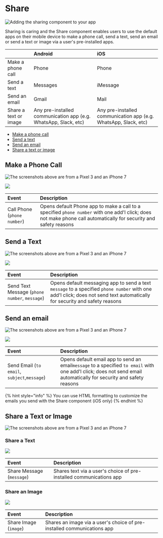 # Share

![Adding the sharing component to your app](.gitbook/assets/sharing-component-picture.png)

Sharing is caring and the Share component enables users to use the default apps on their mobile device to make a phone call, send a text, send an email or send a text or image via a user's pre-installed apps.

|  | Android | iOS |
| :--- | :--- | :--- |
| Make a phone call | Phone | Phone |
| Send a text | Messages | iMessage |
| Send an email | Gmail | Mail |
| Share a text or image | Any pre-installed communication app \(e.g. WhatsApp, Slack, etc\) | Any pre-installed communication app \(e.g. WhatsApp, Slack, etc\) |

* [Make a phone call](share.md#make-a-phone-call)
* [Send a text](share.md#send-a-text)
* [Send an email](share.md#send-an-email)
* [Share a text or image](share.md#share-a-message)

## Make a Phone Call

![The screenshots above are from a Pixel 3 and an iPhone 7](.gitbook/assets/thunkable-docs-exhibits.png)

![](.gitbook/assets/screen-shot-2018-12-13-at-12.05.03-pm.png)

| Event | Description |
| :--- | :--- |
| Call Phone \(`phone number`\) | Opens default Phone app to make a call to a specified `phone number` with one add'l click; does not make phone call automatically for security and safety reasons |

## Send a Text

![The screenshots above are from a Pixel 3 and an iPhone 7](.gitbook/assets/thunkable-docs-exhibits-90.png)

![](.gitbook/assets/screen-shot-2018-12-13-at-12.05.22-pm.png)

| Event | Description |
| :--- | :--- |
| Send Text Message \(`phone number`, `message`\) | Opens default messaging app to send a text `message` to a specified `phone number` with one add'l click; does not send text automatically for security and safety reasons |

## Send an email

![The screenshots above are from a Pixel 3 and an iPhone 7](.gitbook/assets/thunkable-docs-exhibits-91.png)

![](.gitbook/assets/screen-shot-2018-12-13-at-12.05.44-pm.png)

| Event | Description |
| :--- | :--- |
| Send Email \(`to email`, `subject`,`message`\) | Opens default email app to send an email`message` to a specified `to email`  with one add'l click; does not send email automatically for security and safety reasons |

{% hint style="info" %}
You can use HTML formatting to customize the emails you send with the Share component \(iOS only\)
{% endhint %}

## Share a Text or Image

![The screenshots above are from a Pixel 3 and an iPhone 7](.gitbook/assets/thunkable-docs-exhibits-92.png)

### Share a Text

![](.gitbook/assets/share-component-fig-2%20%281%29.png)

| Event | Description |
| :--- | :--- |
| Share Message \(`message`\) | Shares text via a user's choice of pre-installed communications app |

### Share an Image

![](.gitbook/assets/share-component-fig-3%20%281%29.png)

| Event | Description |
| :--- | :--- |
| Share Image \(`image`\) | Shares an image via a user's choice of pre-installed communications app |

